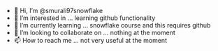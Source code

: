 - 👋 Hi, I’m @smurali97snowflake
- 👀 I’m interested in ... learning github functionality 
- 🌱 I’m currently learning ...  snowflake course and this requires github
- 💞️ I’m looking to collaborate on ...  nothing at the moment
- 📫 How to reach me ...  not very useful at the moment

<!---
smurali97snowflake/smurali97snowflake is a ✨ special ✨ repository because its `README.md` (this file) appears on your GitHub profile.
You can click the Preview link to take a look at your changes.
--->
